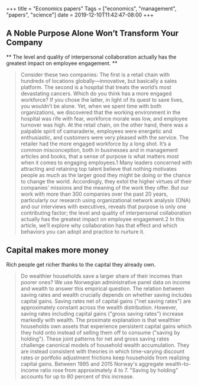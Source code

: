 +++
title = "Economics papers"
Tags = ["economics", "management", "papers", "science"]
date = 2019-12-10T11:42:47-08:00
+++


## A Noble Purpose Alone Won’t Transform Your Company 

** The level and quality of interpersonal collaboration actually has the greatest 
impact on employee engagement. **

> Consider these two companies: The first is a retail chain with hundreds of
> locations globally—innovative, but basically a sales platform. The second
> is a hospital that treats the world’s most devastating cancers. Which do you
> think has a more engaged workforce?  If you chose the latter, in light of its
> quest to save lives, you wouldn’t be alone. Yet, when we spent time with both
> organizations, we discovered that the working environment in the hospital was
> rife with fear, workforce morale was low, and employee turnover was high. At
> the retail chain, on the other hand, there was a palpable spirit of
> camaraderie, employees were energetic and enthusiastic, and customers were
> very pleased with the service. The retailer had the more engaged workforce by
> a long shot.  It’s a common misconception, both in businesses and in
> management articles and books, that a sense of purpose is what matters most
> when it comes to engaging employees.1 Many leaders concerned with attracting
> and retaining top talent believe that nothing motivates people as much as the
> larger good they might be doing or the chance to change the world.
> Accordingly, they extol the higher virtues of their companies’ missions and
> the meaning of the work they offer.  But our work with more than 300
> companies over the past 20 years, particularly our research using
> organizational network analysis (ONA) and our interviews with executives,
> reveals that purpose is only one contributing factor; the level and quality
> of interpersonal collaboration actually has the greatest impact on employee
> engagement.2 In this article, we’ll explore why collaboration has that effect
> and which behaviors you can adopt and practice to nurture it. 


## Capital makes more money

Rich people get richer thanks to the capital they already own.

> Do wealthier households save a larger share of their incomes than poorer ones?
> We use Norwegian administrative panel data on income and wealth to answer this
> empirical question. The relation between saving rates and wealth crucially
> depends on whether saving includes capital gains. Saving rates net of capital
> gains ("net saving rates") are approximately constant across the wealth
> distribution. However, saving rates including capital gains ("gross saving
> rates") increase markedly with wealth. The proximate explanation is that
> wealthier households own assets that experience persistent capital gains which
> they hold onto instead of selling them off to consume ("saving by holding").
> These joint patterns for net and gross saving rates challenge canonical models
> of household wealth accumulation. They are instead consistent with theories in
> which time-varying discount rates or portfolio adjustment frictions keep
> households from realizing capital gains. Between 1995 and 2015 Norway's
> aggregate wealth-to-income ratio rose from approximately 4 to 7. "Saving by
> holding" accounts for up to 80 percent of this increase.
